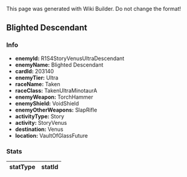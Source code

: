 <span class="wiki-builder">This page was generated with Wiki Builder. Do not change the format!</span>

## Blighted Descendant
### Info
* **enemyId:** R1S4StoryVenusUltraDescendant
* **enemyName:** Blighted Descendant
* **cardId:** 203140
* **enemyTier:** Ultra
* **raceName:** Taken
* **raceClass:** TakenUltraMinotaurA
* **enemyWeapon:** TorchHammer
* **enemyShield:** VoidShield
* **enemyOtherWeapons:** SlapRifle
* **activityType:** Story
* **activity:** StoryVenus
* **destination:** Venus
* **location:** VaultOfGlassFuture

### Stats
statType | statId
-------- | ------

